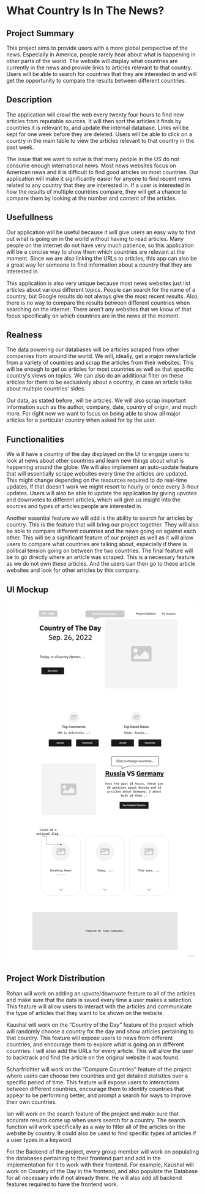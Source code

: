 # What Country Is In The News?

## Project Summary
This project aims to provide users with a more global perspective of the news. Especially in America, people rarely hear about what is happening in other parts of the world. The website will display what countries are currently in the news and provide links to articles relevant to that country. Users will be able to search for countries that they are interested in and will get the opportunity to compare the results between different countries. 

## Description
The application will crawl the web every twenty four hours to find new articles from reputable sources. It will then sort the articles it finds by countries it is relevant to, and update the internal database. Links will be kept for one week before they are deleted. Users will be able to click on a country in the main table to view the articles relevant to that country in the past week.

The issue that we want to solve is that many people in the US do not consume enough international news. Most news websites focus on American news and it is difficult to find good articles on most countries. Our application will make it significantly easier for anyone to find recent news related to any country that they are interested in. If a user is interested in how the results of multiple countries compare, they will get a chance to compare them by looking at the number and content of the articles. 

## Usefullness
Our application will be useful because it will give users an easy way to find out what is going on in the world without having to read articles. Many people on the internet do not have very much patience, so this application will be a concise way to show them which countries are relevant at the moment. Since we are also linking the URLs to articles, this app can also be a great way for someone to find information about a country that they are interested in. 

This application is also very unique because most news websites just list articles about various different topics. People can search for the name of a country, but Google results do not always give the most recent results. Also, there is no way to compare the results between different countries when searching on the internet. There aren't any websites that we know of that focus specifically on which countries are in the news at the moment.

## Realness
The data powering our databases will be articles scraped from other companies from around the world. We will, ideally, get a major news/article from a variety of countries and scrap the articles from their websites. This will be enough to get us articles for most countries as well as that specific country's views on topics. We can also do an additional filter on these articles for them to be exclusively about a country, in case an article talks about multiple countries' sides.

Our data, as stated before, will be articles. We will also scrap important information such as the author, company, date, country of origin, and much more. For right now we want to focus on being able to show all major articles for a particular country when asked for by the user.

## Functionalities
We will have a country of the day displayed on the UI to engage users to look at news about other countries and learn new things about what is happening around the globe. We will also implement an auto-update feature that will essentially scrape websites every time the articles are updated. This might change depending on the resources required to do real-time updates, if that doesn’t work we might resort to hourly or once every 3-hour updates. Users will also be able to update the application by giving upvotes and downvotes to different articles, which will give us insight into the sources and types of articles people are interested in.

Another essential feature we will add is the ability to search for articles by country. This is the feature that will bring our project together. They will also be able to compare different countries and the news going on against each other. This will be a significant feature of our project as well as it will allow users to compare what countries are talking about, especially if there is political tension going on between the two countries. The final feature will be to go directly where an article was scraped. This is a necessary feature as we do not own these articles. And the users can then go to these article websites and look for other articles by this company.

## UI Mockup
![alt text](https://github.com/cs411-alawini/fa22-cs411-Q-team006-Cowbuddy/blob/main/doc/UI_Mockup.jpg)

## Project Work Distribution
Rohan will work on adding an upvote/downvote feature to all of the articles and make sure that the data is saved every time a user makes a selection. This feature will allow users to interact with the articles and communicate the type of articles that they want to be shown on the website.

Kaushal will work on the “Country of the Day” feature of the project which will randomly choose a country for the day and show articles pertaining to that country. This feature will expose users to news from different countries, and encourage them to explore what is going on in different countries. I will also add the URLs for every article. This will allow the user to backtrack and find the article on the original website it was found.

Scharfrichter will work on the “Compare Countries” feature of the project where users can choose two countries and get detailed statistics over a specific period of time. This feature will expose users to interactions between different countries, encourage them to identify countries that appear to be performing better, and prompt a search for ways to improve their own countries. 

Ian will work on the search feature of the project and make sure that accurate results come up when users search for a country. The search function will work specifically as a way to filter all of the articles on the website by country. It could also be used to find specific types of articles if a user types in a keyword.

For the Backend of the project, every group member will work on populating the databases pertaining to their frontend part and add in the implementation for it to work with their frontend. For example, Kaushal will work on Country of the Day in the frontend, and also populate the Database for all necessary info if not already there. He will also add all backend features required to have the frontend work.



